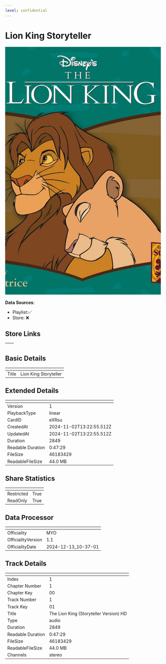 ```yaml
---
level: confidential
---
```

# Lion King Storyteller

![card_[eXRsu].png](../../img/cards/card_[eXRsu].png)

**Data Sources**: 

- Playlist:✅
- Store: ❌


## Store Links

| <!-- --> | <!-- --> |
| - | - |


## Basic Details

| <!-- --> | <!-- --> |
| - | - |
| Title | Lion King Storyteller |


## Extended Details

| <!-- --> | <!-- --> |
| - | - |
| Version | 1 |
| PlaybackType | linear |
| CardID | eXRsu |
| CreatedAt | 2024-11-02T13:22:55.512Z |
| UpdatedAt | 2024-11-02T13:22:55.512Z |
| Duration | 2849 |
| Readable Duration | 0:47:29 |
| FileSize | 46183429 |
| ReadableFileSize | 44.0 MB |


## Share Statistics

| <!-- --> | <!-- --> |
| - | - |
| Restricted | True |
| ReadOnly | True |


## Data Processor

| <!-- --> | <!-- --> |
| - | - |
| Officiality | MYO
| OfficialityVersion | 1.1
| OfficialityDate | 2024-12-13_10-37-01


## Track Details

| <!-- --> | <!-- --> |
| - | - |
| Index | 1 |
| Chapter Number | 1 |
| Chapter Key | 00 |
| Track Number | 1 |
| Track Key | 01 |
| Title | The Lion King (Storyteller Version) HD |
| Type | audio |
| Duration | 2849 |
| Readable Duration | 0:47:29 |
| FileSize | 46183429 |
| ReadableFileSize | 44.0 MB |
| Channels | stereo |

